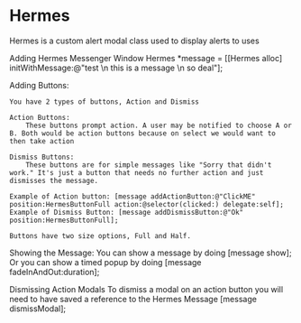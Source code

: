 Hermes
======

Hermes is a custom alert modal class used to display alerts to uses

Adding Hermes Messenger Window
Hermes *message = [[Hermes alloc] initWithMessage:@"test \n this is a message \n so deal"];

Adding Buttons:

	You have 2 types of buttons, Action and Dismiss

	Action Buttons: 
		These buttons prompt action. A user may be notified to choose A or B. Both would be action buttons because on select we would want to then take action

	Dismiss Buttons:
		These buttons are for simple messages like "Sorry that didn't work." It's just a button that needs no further action and just dismisses the message.
	
	Example of Action button: [message addActionButton:@"ClickME" position:HermesButtonFull action:@selector(clicked:) delegate:self];
	Example of Dismiss Button: [message addDismissButton:@"Ok" position:HermesButtonFull];

	Buttons have two size options, Full and Half. 
	
Showing the Message:
	You can show a message by doing [message show];
	Or you can show a timed popup by doing [message fadeInAndOut:duration];
	
Dismissing Action Modals
	To dismiss a modal on an action button you will need to have saved a reference to the Hermes Message
	[message dismissModal];
